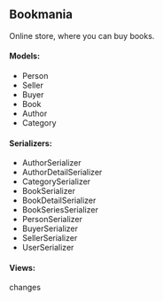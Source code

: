 ## Bookmania
Online store, where you can buy books.

#### Models: 
- Person
- Seller
- Buyer
- Book
- Author
- Category


#### Serializers:
- AuthorSerializer
- AuthorDetailSerializer
- CategorySerializer
- BookSerializer
- BookDetailSerializer
- BookSeriesSerializer
- PersonSerializer
- BuyerSerializer
- SellerSerializer
- UserSerializer
#### Views:
changes
